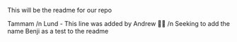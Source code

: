 This will be the readme for our repo

Tammam /n
Lund - This line was added by Andrew 👋🏻 /n
Seeking to add the name Benji as a test to the readme 


